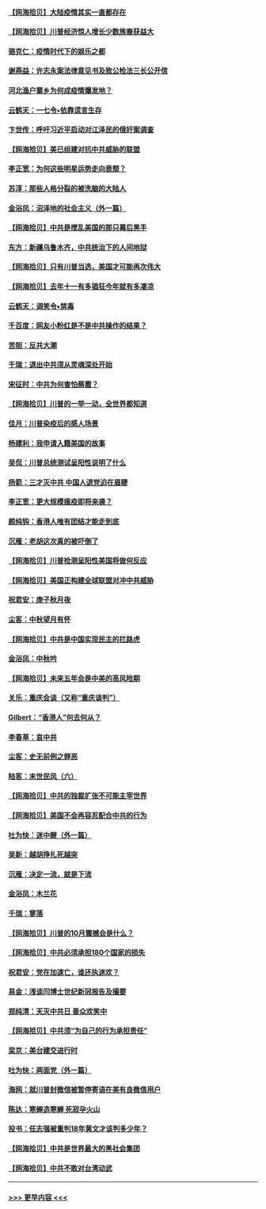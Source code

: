 #### [【网海拾贝】大陆疫情其实一直都存在](../pages/nsc993/n12473948.md?t=10141951) 
#### [【网海拾贝】川普经济惊人增长少数族裔获益大](../pages/nsc993/n12471565.md?t=10141951) 
#### [骆克仁：疫情时代下的娱乐之都](../pages/nsc993/n12471312.md?t=10141951) 
#### [谢燕益：许志永案法律意见书及致公检法三长公开信](../pages/nsc993/n12470870.md?t=10141951) 
#### [河北渔户寨乡为何成疫情爆发地？](../pages/nsc993/n12464936.md?t=10141951) 
#### [云鹤天：一七令▪依靠谎言生存](../pages/nsc993/n12470034.md?t=10141951) 
#### [卞世传：呼吁习近平启动对江泽民的俄奸案调查](../pages/nsc993/n12469722.md?t=10141951) 
#### [【网海拾贝】美已组建对抗中共威胁的联盟](../pages/nsc993/n12469018.md?t=10141951) 
#### [李正宽：为何这些明星运势走向衰颓？](../pages/nsc993/n12468730.md?t=10141951) 
#### [苏淳：那些人格分裂的被洗脑的大陆人](../pages/nsc993/n12467858.md?t=10141951) 
#### [金浴凤：沼泽地的社会主义（外一篇）](../pages/nsc993/n12467792.md?t=10141951) 
#### [【网海拾贝】中共是搅乱美国的那只幕后黑手](../pages/nsc993/n12467700.md?t=10141951) 
#### [东方：新疆乌鲁木齐，中共统治下的人间地狱](../pages/nsc993/n12466075.md?t=10141951) 
#### [【网海拾贝】只有川普当选，美国才可能再次伟大](../pages/nsc993/n12466013.md?t=10141951) 
#### [【网海拾贝】去年十一有多猖狂今年就有多凄凉](../pages/nsc993/n12463649.md?t=10141951) 
#### [云鹤天：调笑令▪禁毒](../pages/nsc993/n12462975.md?t=10141951) 
#### [千百度：网友小粉红是不是中共操作的结果？](../pages/nsc993/n12461025.md?t=10141951) 
#### [苦胆：反共大潮](../pages/nsc993/n12459469.md?t=10141951) 
#### [千瑞：退出中共须从灵魂深处开始](../pages/nsc993/n12459437.md?t=10141951) 
#### [宋征时：中共为何害怕蔡霞？](../pages/nsc993/n12459097.md?t=10141951) 
#### [【网海拾贝】川普的一举一动，全世界都知道](../pages/nsc993/n12458825.md?t=10141951) 
#### [佳月：川普染疫后的感人场景](../pages/nsc993/n12456994.md?t=10141951) 
#### [杨建利：我申请入籍美国的故事](../pages/nsc993/n12455635.md?t=10141951) 
#### [吴侃：川普总统测试呈阳性说明了什么](../pages/nsc993/n12451869.md?t=10141951) 
#### [扬箭：三才灭中共 中国人退党迫在眉睫](../pages/nsc993/n12451842.md?t=10141951) 
#### [李正宽：更大规模瘟疫即将来袭？](../pages/nsc993/n12451455.md?t=10141951) 
#### [颜纯钩：香港人唯有团结才能走到底](../pages/nsc993/n12450870.md?t=10141951) 
#### [沉雁：老胡这次真的被吓倒了](../pages/nsc993/n12449796.md?t=10141951) 
#### [【网海拾贝】川普检测呈阳性美国将做何反应](../pages/nsc993/n12449042.md?t=10141951) 
#### [【网海拾贝】美国正构建全球联盟对冲中共威胁](../pages/nsc993/n12446580.md?t=10141951) 
#### [祝君安：庚子秋月夜](../pages/nsc993/n12445870.md?t=10141951) 
#### [尘客：中秋望月有怀](../pages/nsc993/n12444632.md?t=10141951) 
#### [【网海拾贝】中共是中国实现民主的拦路虎](../pages/nsc993/n12443573.md?t=10141951) 
#### [金浴凤：中秋吟](../pages/nsc993/n12441773.md?t=10141951) 
#### [【网海拾贝】未来五年会是中美的高风险期](../pages/nsc993/n12440760.md?t=10141951) 
#### [关乐：重庆会谈（又称“重庆谈判”）](../pages/nsc993/n12437525.md?t=10141951) 
#### [Gilbert：“香港人”何去何从？](../pages/nsc993/n12435894.md?t=10141951) 
#### [李春草：哀中共](../pages/nsc993/n12435874.md?t=10141951) 
#### [尘客：史无前例之罪恶](../pages/nsc993/n12435762.md?t=10141951) 
#### [陆客：末世民风（六）](../pages/nsc993/n12435354.md?t=10141951) 
#### [【网海拾贝】中共的独裁扩张不可能主宰世界](../pages/nsc993/n12435151.md?t=10141951) 
#### [【网海拾贝】美国不会再容忍配合中共的行为](../pages/nsc993/n12433808.md?t=10141951) 
#### [吐为快：迷中醒（外一篇）](../pages/nsc993/n12433585.md?t=10141951) 
#### [吴新：越胡挣扎死越突](../pages/nsc993/n12433562.md?t=10141951) 
#### [沉雁：决定一流，就是下流](../pages/nsc993/n12432128.md?t=10141951) 
#### [金浴凤：木兰花](../pages/nsc993/n12432124.md?t=10141951) 
#### [千瑞：寥落](../pages/nsc993/n12432071.md?t=10141951) 
#### [【网海拾贝】川普的10月震撼会是什么？](../pages/nsc993/n12431624.md?t=10141951) 
#### [【网海拾贝】中共必须承担180个国家的损失](../pages/nsc993/n12428893.md?t=10141951) 
#### [祝君安：党在加速亡，谁还执迷欢？](../pages/nsc993/n12428652.md?t=10141951) 
#### [易金：浅谈闫博士世纪新冠报告及撮要](../pages/nsc993/n12426822.md?t=10141951) 
#### [郑纯清：天灭中共日 善众欢笑中](../pages/nsc993/n12426784.md?t=10141951) 
#### [【网海拾贝】中共须“为自己的行为承担责任”](../pages/nsc993/n12426067.md?t=10141951) 
#### [梁京：美台建交进行时](../pages/nsc993/n12424066.md?t=10141951) 
#### [吐为快：两面党（外一篇）](../pages/nsc993/n12424043.md?t=10141951) 
#### [海网：就川普封微信被暂停寄语在美有良微信用户](../pages/nsc993/n12424021.md?t=10141951) 
#### [陈达：寒蝉造寒蝉 死寂孕火山](../pages/nsc993/n12423958.md?t=10141951) 
#### [投书：任志强被重判18年黄文才该判多少年？](../pages/nsc993/n12423672.md?t=10141951) 
#### [【网海拾贝】中共是世界最大的黑社会集团](../pages/nsc993/n12423543.md?t=10141951) 
#### [【网海拾贝】中共不敢对台湾动武](../pages/nsc993/n12421418.md?t=10141951) 

----
#### [ >>> 更早内容 <<< ](../indexes/nsc993-earlier.md)
